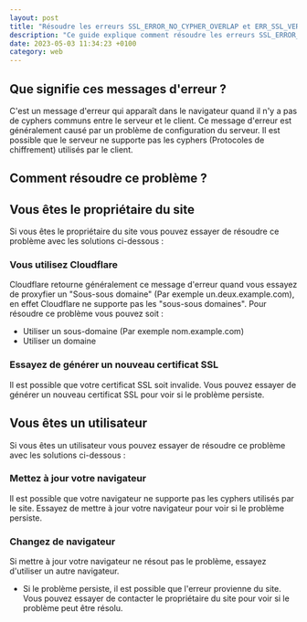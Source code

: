 ```yaml
---
layout: post
title: "Résoudre les erreurs SSL_ERROR_NO_CYPHER_OVERLAP et ERR_SSL_VERSION_OR_CIPHER_MISMATCH"
description: "Ce guide explique comment résoudre les erreurs SSL_ERROR_NO_CYPHER_OVERLAP et ERR_SSL_VERSION_OR_CIPHER_MISMATCH"
date: 2023-05-03 11:34:23 +0100
category: web
---
```


## Que signifie ces messages d'erreur ?

C'est un message d'erreur qui apparaît dans le navigateur quand il n'y a pas de cyphers communs entre le serveur et le client. Ce message d'erreur est généralement causé par un problème de configuration du serveur. Il est possible que le serveur ne supporte pas les cyphers (Protocoles de chiffrement) utilisés par le client.

## Comment résoudre ce problème ?

## Vous êtes le propriétaire du site

Si vous êtes le propriétaire du site vous pouvez essayer de résoudre ce problème avec les solutions ci-dessous :

### Vous utilisez Cloudflare

Cloudflare retourne généralement ce message d'erreur quand vous essayez de proxyfier un "Sous-sous domaine" (Par exemple un.deux.example.com), en effet Cloudflare ne supporte pas les "sous-sous domaines". Pour résoudre ce problème vous pouvez soit :

  * Utiliser un sous-domaine (Par exemple nom.example.com)
  * Utiliser un domaine

### Essayez de générer un nouveau certificat SSL

Il est possible que votre certificat SSL soit invalide. Vous pouvez essayer de générer un nouveau certificat SSL pour voir si le problème persiste.

## Vous êtes un utilisateur

Si vous êtes un utilisateur vous pouvez essayer de résoudre ce problème avec les solutions ci-dessous :

### Mettez à jour votre navigateur

Il est possible que votre navigateur ne supporte pas les cyphers utilisés par le site. Essayez de mettre à jour votre navigateur pour voir si le problème persiste.

### Changez de navigateur

Si mettre à jour votre navigateur ne résout pas le problème, essayez d'utiliser un autre navigateur.

* Si le problème persiste, il est possible que l'erreur provienne du site. Vous pouvez essayer de contacter le propriétaire du site pour voir si le problème peut être résolu.
